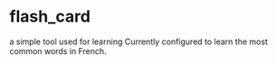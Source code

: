 # flash_card
a simple tool used for learning
Currently configured to learn the most common words in French.
